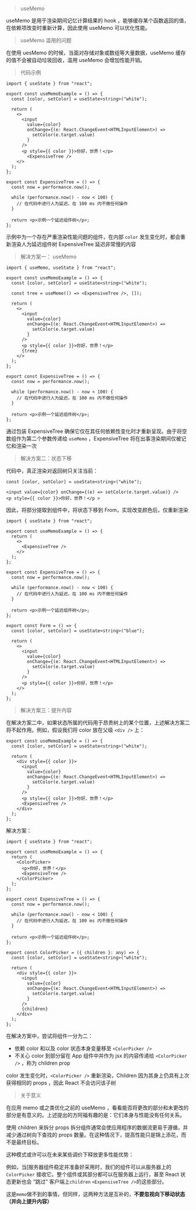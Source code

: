 > useMemo



useMemo 是用于渲染期间记忆计算结果的 hook ，能够缓存某个函数返回的值，在依赖项改变时重新计算，因此使用 useMemo 可以优化性能。



> useMemo 滥用的问题



在使用 uesMemo 的时候，当面对存储对象或数组等大量数据，useMemo 缓存的值不会被自动垃圾回收，滥用 useMemo 会增加性能开销。

 

> 代码示例



```tsx
import { useState } from "react";

export const useMemoExample = () => {
  const [color, setColor] = useState<string>("white");

  return (
    <>
      <input
        value={color}
        onChange={(e: React.ChangeEvent<HTMLInputElement>) =>
          setColor(e.target.value)
        }
      />
      <p style={{ color }}>你好，世界！</p>
    	<ExpensiveTree />
    </>
  );
};

export const ExpensiveTree = () => {
  const now = performance.now();

  while (performance.now() - now < 100) {
    // 在代码中进行人为延迟，在 100 ms 内不做任何操作
  }

  return <p>示例一个延迟组件树</p>;
};

```



示例中为一个存在严重渲染性能问题的组件，在内部 `color`  发生变化时，都会重新渲染人为延迟组件树 ExpensiveTree 延迟非常慢的内容



> 解决方案一： useMemo



```tsx
import { useMemo, useState } from "react";

export const useMemoExample = () => {
  const [color, setColor] = useState<string>("white");

  const tree = useMemo(() => <ExpensiveTree />, []);

  return (
    <>
      <input
        value={color}
        onChange={(e: React.ChangeEvent<HTMLInputElement>) =>
          setColor(e.target.value)
        }
      />
      <p style={{ color }}>你好，世界！</p>
      {tree}
    </>
  );
};

export const ExpensiveTree = () => {
  const now = performance.now();

  while (performance.now() - now < 100) {
    // 在代码中进行人为延迟，在 100 ms 内不做任何操作
  }

  return <p>示例一个延迟组件树</p>;
};

```



通过包装 ExpensiveTree 确保它仅在其任何依赖性变化时才重新呈现。由于将空数组作为第二个参数传递给 `useMemo` ，ExpensiveTree 将在出事渲染期间仅被记忆和渲染一次



> 解决方案二：状态下移



代码中，真正渲染对返回树只关注当前：



```tsx
const [color, setColor] = useState<string>("white");

<input value={color} onChange={(e) => setColor(e.target.value)} />
<p style={{ color }}>你好，世界！</p >

```



因此，将部分提取到组件中，将状态下移到 From，实现改变颜色后，仅重新渲染



```tsx
import { useState } from "react";

export const useMemoExample = () => {
  return (
    <>
      <ExpensiveTree />
    </>
  );
};

export const ExpensiveTree = () => {
  const now = performance.now();

  while (performance.now() - now < 100) {
    // 在代码中进行人为延迟，在 100 ms 内不做任何操作
  }

  return <p>示例一个延迟组件树</p>;
};

export const Form = () => {
  const [color, setColor] = useState<string>("blue");

  return (
    <>
      <input
        value={color}
        onChange={(e: React.ChangeEvent<HTMLInputElement>) =>
          setColor(e.target.value)
        }
      />
      <p style={{ color }}>你好，世界！</p>
    </>
  );
};

```



> 解决方案三：提升内容



在解决方案二中，如果状态所属的代码用于昂贵树上的某个位置，上述解决方案二将不起作用。例如，假设我们将 color 放在父级 `<div />` 上：



```tsx
export const useMemoExample = () => {
  const [color, setColor] = useState<string>("white");

  return (
    <div style={{ color }}>
      <input
        value={color}
        onChange={(e: React.ChangeEvent<HTMLInputElement>) =>
          setColor(e.target.value)
        }
      />
      <p style={{ color }}>你好，世界！</p>
      <ExpensiveTree />
    </div>
  );
};

```



解决方案：



```tsx
import { useState } from "react";

export const useMemoExample = () => {
  return (
    <ColorPicker>
      <p>你好，世界！</p>
      <ExpensiveTree />
    </ColorPicker>
  );
};

export const ExpensiveTree = () => {
  const now = performance.now();

  while (performance.now() - now < 100) {
    // 在代码中进行人为延迟，在 100 ms 内不做任何操作
  }

  return <p>示例一个延迟组件树</p>;
};

export const ColorPicker = ({ children }: any) => {
  const [color, setColor] = useState<string>("white");

  return (
    <div style={{ color }}>
      <input
        value={color}
        onChange={(e: React.ChangeEvent<HTMLInputElement>) =>
          setColor(e.target.value)
        }
      />
      {children}
    </div>
  );
};

```



在解决方案中，尝试将组件一分为二：

* 依赖 color 和以及 color 状态本身变量移至 `<ColorPicker />`
* 不关心 color 到部分留在 App 组件中并作为 jsx 的内容传递给 `<ColorPicker />` ，称为 children prop



color 发生变化时，`<ColorPicker />` 重新渲染，Children 因为其身上仍具有上次获得相同的 props ，因此 React 不会访问该子树



> 关于意义



在应用 memo 或之类优化之前的 useMemo ，看看能否将更改的部分和未更改的部分是有意义的。上述提出的方阿福有趣的是：它们本身与性能没有任何关系。

使用 children 来拆分 props 拆分组件通常会使应用程序的数据流更易于遵循，并减少通过树向下查找的 props 数量。在这种情况下，提高性能只是锦上添花，而不是最终目标。

这种模式或许可以在未来某些调价下释放更多性能优势：

例如，当[服务器组件稳定并准备好采用时，我们的组件可以从服务器上的 `ColorPicker` 接收它。整个组件或其部分都可以在服务器上运行，甚至 React 状态更新也会 “跳过” 客户端上`children` `<ExpensiveTree />`的这些部分。

这是`memo`做不到的事情，但同样，这两种方法是互补的，**不要忽视向下移动状态（并向上提升内容）**